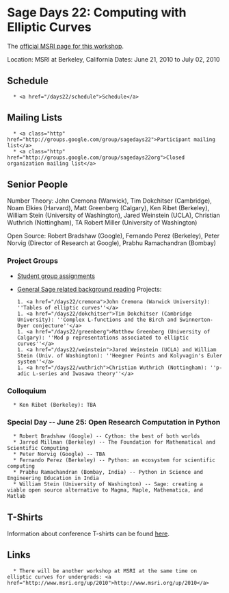 

# Sage Days 22: Computing with Elliptic Curves

The <a class="http" href="http://www.msri.org/calendar/sgw/WorkshopInfo/556/show_sgw">official MSRI page for this workshop</a>. 

Location: MSRI at Berkeley, California Dates: June 21, 2010 to July 02, 2010 


## Schedule

      * <a href="/days22/schedule">Schedule</a> 

## Mailing Lists

      * <a class="http" href="http://groups.google.com/group/sagedays22">Participant mailing list</a> 
      * <a class="http" href="http://groups.google.com/group/sagedays22org">Closed organization mailing list</a> 

## Senior People

Number Theory: John Cremona (Warwick), Tim Dokchitser (Cambridge), Noam Elkies (Harvard), Matt Greenberg (Calgary), Ken Ribet (Berkeley), William Stein (University of Washington), Jared Weinstein (UCLA), Christian Wuthrich (Nottingham), TA Robert Miller (University of Washington) 

Open Source: Robert Bradshaw (Google), Fernando Perez (Berkeley), Peter Norvig (Director of Research at Google),  Prabhu Ramachandran (Bombay) 


### Project Groups

* <a href="/days22/students">Student group assignments</a> 
* <a href="/days22/background">General Sage related background reading</a> 
Projects: 

      1. <a href="/days22/cremona">John Cremona (Warwick University): ''Tables of elliptic curves''</a> 
      1. <a href="/days22/dokchitser">Tim Dokchitser (Cambridge University): ''Complex L-functions and the Birch and Swinnerton-Dyer conjecture''</a> 
      1. <a href="/days22/greenberg">Matthew Greenberg (University of Calgary): ''Mod p representations associated to elliptic curves''</a> 
      1. <a href="/days22/weinstein">Jared Weinstein (UCLA) and William Stein (Univ. of Washington): ''Heegner Points and Kolyvagin's Euler system''</a> 
      1. <a href="/days22/wuthrich">Christian Wuthrich (Nottingham): ''p-adic L-series and Iwasawa theory''</a> 

### Colloquium

      * Ken Ribet (Berkeley): TBA 

### Special Day -- June 25: Open Research Computation in Python

      * Robert Bradshaw (Google) -- Cython: the best of both worlds 
      * Jarrod Millman (Berkeley) -- The Foundation for Mathematical and Scientific Computing  
      * Peter Norvig (Google) -- TBA 
      * Fernando Perez (Berkeley) -- Python: an ecosystem for scientific computing 
      * Prabhu Ramachandran (Bombay, India) -- Python in Science and Engineering Education in India 
      * William Stein (University of Washington) -- Sage: creating a viable open source alternative to Magma, Maple, Mathematica, and Matlab 

## T-Shirts

Information about conference T-shirts can be found <a href="/days22/shirts">here</a>. 


## Links

      * There will be another workshop at MSRI at the same time on elliptic curves for undergrads: <a href="http://www.msri.org/up/2010">http://www.msri.org/up/2010</a> 